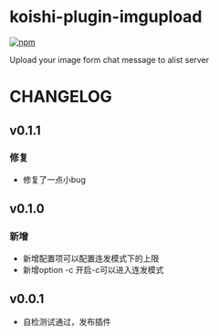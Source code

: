 # koishi-plugin-imgupload

[![npm](https://img.shields.io/npm/v/koishi-plugin-imgupload?style=flat-square)](https://www.npmjs.com/package/koishi-plugin-imgupload)

Upload your image form chat message to alist server

# CHANGELOG

## v0.1.1
### 修复
* 修复了一点小bug

## v0.1.0
### 新增
* 新增配置项可以配置连发模式下的上限
* 新增option -c 开启-c可以进入连发模式

## v0.0.1
* 自检测试通过，发布插件
